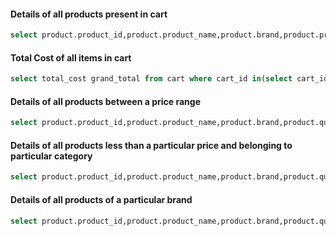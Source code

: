 #### Details of all products present in cart

```sql
select product.product_id,product.product_name,product.brand,product.price,category.category_name,cart_item.quantity,product.price*cart_item.quantity total from product,cart_item,category where product.product_id=cart_item.product_id and product.category_id=category.category_id and product.product_id in(select product_id from cart_item where (cart_id in (select cart_id from customer where username = 'user-input')));
```

#### Total Cost of all items in cart 

```sql
select total_cost grand_total from cart where cart_id in(select cart_id from customer where username = 'user-input');
```

#### Details of all products between a price range

```sql	
select product.product_id,product.product_name,product.brand,product.quantity,product.price,category.category_name from product,category where product.category_id=category.category_id and product.price between user-input_1 and user-input_2;
```

#### Details of all products less than a particular price and belonging to particular category

```sql
select product.product_id,product.product_name,product.brand,product.quantity,product.price,category.category_name from product,category where product.category_id=category.category_id and product.price<user-input_1 and category.category_name='user-input_2';
```

#### Details of all products of a particular brand

```sql
select product.product_id,product.product_name,product.brand,product.quantity,product.price,category.category_name from Product,category where product.category_id=category.category_id and brand='user-input';
```


